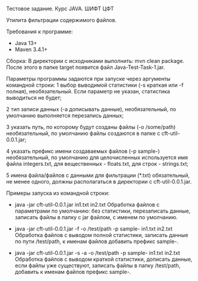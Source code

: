 Тестовое задание. Курс JAVA. ШИФТ ЦФТ

Утилита фильтрации содержимого файлов.

Требования к программе:
- Java 13+
- Maven 3.4.1+

Сборка:
В директории с исходниками выполнить: mvn clean package. После этого в папке target появится файл Java-Test-Task-1.jar.

Параметры программы задаются при запуске через аргументы командной строки:
1 выбор выводимой статистики (-s краткая или -f полная), необязательный. Если параметр не указан, статистика выводиться не будет; 

2 тип записи данных (-a дописывать данные), необязательный, по умолчанию выполняется перезапись данных; 

3 указать путь, по которому будут созданы файлы (-o /some/path) необязательный, по умолчанию файлы создаются в папке с cft-util-0.0.1.jar; 

4 указать префикс имени создаваемых файлов (-p sample-) необязательный, по умолчанию для целочисленных используется имя файла integers.txt, для вещественных - floats.txt, для строк - strings.txt; 

5 имена файла/файлов с данными для фильтрации (*.txt) обязательный, не менее одного, должны располагаться в директории с cft-util-0.0.1.jar.

Примеры запуска из командной строки:
- java -jar cft-util-0.0.1.jar in1.txt in2.txt 
  Обработка файлов с параметрами по умолчанию: без статистики, перезаписать данные, записать файлы в папку с jar файлом, с именем по умолчанию.

- java -jar cft-util-0.0.1.jar -f -o /test/path -p sample- in1.txt in2.txt
  Обработка файлов с выводом полной статистики, записать данные по пути /test/path, к именам файлов добавить префикс sample-.

- java -jar cft-util-0.0.1.jar -s -a -o /test/path -p sample- in1.txt in2.txt
  Обработка файлов с выводом краткой статистики, дописать данные, если файлы уже существуют, записать файлы в папку /test/path, добавить к именам файлов префикс sample-.